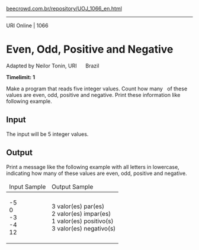 <p><a href="https://www.beecrowd.com.br/repository/UOJ_1066_en.html">beecrowd.com.br/repository/UOJ_1066_en.html</a></p><hr>
<div>
  <span>URI Online | 1066</span>
  <h1>Even, Odd, Positive and Negative</h1>
  <div><p>
     Adapted by Neilor Tonin, URI <img alt="" src="https://resources.beecrowd.com.br/gallery/images/flags/br.gif" style="width: 16px; height: 11px; "> Brazil</p>
  </div>
  <strong>Timelimit: 1</strong>
</div>
<div>
<div>
  <p>
   Make a program that reads five integer values. Count how many &nbsp; of these values are even, odd, positive and negative. Print these information like following example.</p>
</div>
<h2>Input</h2>
<div>
  <p>
   The input will be 5 integer values.</p>
</div>
<h2>Output</h2>
<div>
  <p>
   Print a message like the following example with all letters in lowercase, indicating how many&nbsp;<span id="\&quot;result_box\&quot;" lang="\&quot;en\&quot;"><span>of these values</span> <span>​​are</span> even, odd, positive and negative.</span></p>
</div>
<div></div>
  <table>
    <thead>
      <tr>
        <td>Input Sample</td>
        <td>Output Sample</td>
      </tr>
    </thead>
    <tbody>
      <tr>
        <td>
          <p>
           -5<br>
           0<br>
           -3<br>
           -4<br>
           12</p>
        </td>
        <td>
          <p>
           3 valor(es) par(es)<br>
           2 valor(es) impar(es)<br>
           1 valor(es) positivo(s)<br>
           3 valor(es) negativo(s)</p>
        </td>
      </tr>
    </tbody>
  </table>
</div>